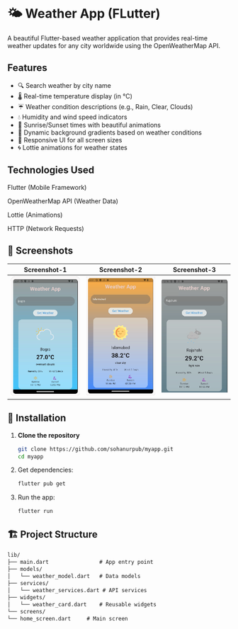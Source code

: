 # 🌤️ Weather App (FLutter)

A beautiful Flutter-based weather application that provides real-time weather updates for any city worldwide using the OpenWeatherMap API.

## Features

- 🔍 Search weather by city name
- 🌡️ Real-time temperature display (in °C)
- ☔ Weather condition descriptions (e.g., Rain, Clear, Clouds)
- 💧 Humidity and wind speed indicators
- 🌅 Sunrise/Sunset times with beautiful animations
- 🎨 Dynamic background gradients based on weather conditions
- 📱 Responsive UI for all screen sizes
- 🌀 Lottie animations for weather states

## Technologies Used
Flutter (Mobile Framework)

OpenWeatherMap API (Weather Data)

Lottie (Animations)

HTTP (Network Requests)

## 📱 Screenshots

| Screenshot-1 | Screenshot-2 | Screenshot-3 |
|-------------|-------------|-------------|
| ![Home](Images/Bogra.png) | ![Location-1](Images/Islamabad.png) | ![Location-2](Images/Rajshahi.png)
## 🚀 Installation

1. **Clone the repository**
   ```bash
   git clone https://github.com/sohanurpub/myapp.git
   cd myapp

2. Get dependencies:

   ```bash
   flutter pub get

3. Run the app:

   ```bash
   flutter run

## 🏗️ Project Structure

    lib/
    ├── main.dart                # App entry point
    ├── models/
    │   └── weather_model.dart   # Data models
    ├── services/
    │   └── weather_services.dart # API services
    ├── widgets/
    │   └── weather_card.dart    # Reusable widgets
    └── screens/
    └── home_screen.dart     # Main screen
